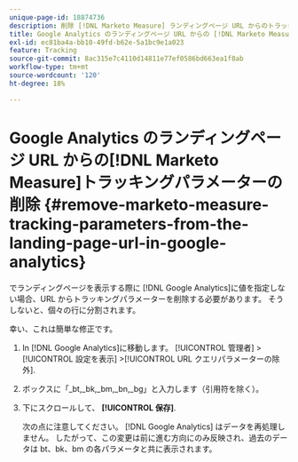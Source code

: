 ```yaml
---
unique-page-id: 18874736
description: 削除 [!DNL Marketo Measure] ランディングページ URL からのトラッキングパラメーター (Google Analyticsー ) - [!DNL Marketo Measure]  — 製品ドキュメント
title: Google Analytics のランディングページ URL からの [!DNL Marketo Measure] トラッキングパラメーターの削除
exl-id: ec81ba4a-bb10-49fd-b62e-5a1bc9e1a023
feature: Tracking
source-git-commit: 8ac315e7c4110d14811e77ef0586bd663ea1f8ab
workflow-type: tm+mt
source-wordcount: '120'
ht-degree: 18%

---
```


# Google Analytics のランディングページ URL からの[!DNL Marketo Measure]トラッキングパラメーターの削除 {#remove-marketo-measure-tracking-parameters-from-the-landing-page-url-in-google-analytics}

でランディングページを表示する際に [!DNL Google Analytics]に値を指定しない場合、URL からトラッキングパラメーターを削除する必要があります。 そうしないと、個々の行に分割されます。

幸い、これは簡単な修正です。

1. In [!DNL Google Analytics]に移動します。 [!UICONTROL 管理者] >[!UICONTROL 設定を表示] >[!UICONTROL URL クエリパラメーターの除外].
1. ボックスに「_bt,_bk,_bm,_bn,_bg」と入力します（引用符を除く）。
1. 下にスクロールして、 **[!UICONTROL 保存]**.

   次の点に注意してください。 [!DNL Google Analytics] はデータを再処理しません。 したがって、この変更は前に進む方向にのみ反映され、過去のデータは bt、bk、bm の各パラメータと共に表示されます。
